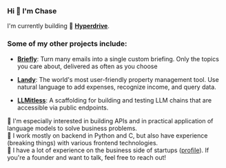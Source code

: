 ### Hi 👋 I'm Chase

I'm currently building 🚀 **[Hyperdrive](https://www.usehyperdrive.com)**.

### Some of my other projects include:

* **[Briefly](https://www.getbrief.ing)**: Turn many emails into a single custom briefing. Only the topics you care about, delivered as often as you choose

* **[Landy](https://www.uselandy.com)**: The world's most user-friendly property management tool. Use natural language to add expenses, recognize income, and query data.

* **[LLMitless](https://github.com/cvansteenburg/LLMitless)**: A scaffolding for building and testing LLM chains that are accessible via public endpoints.

🧪 I'm especially interested in building APIs and in practical application of language models to solve business problems.<br>
🐍 I work mostly on backend in Python and C, but also have experience (breaking things) with various frontend technologies.<br>
💼 I have a lot of experience on the business side of startups ([profile](linkedin.com/in/cvansteenburg)). If you're a founder and want to talk, feel free to reach out!
